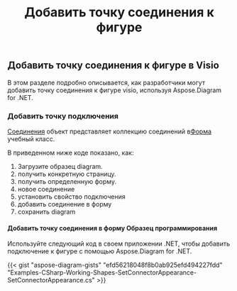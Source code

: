 ﻿---
title: Добавить точку соединения к фигуре
type: docs
weight: 70
url: /ru/net/add-connection-point-to-shape/
description: В этом разделе объясняется, как добавить точку соединения в фигуру visio с помощью Aspose.Diagram.
---
## **Добавить точку соединения к фигуре в Visio**
В этом разделе подробно описывается, как разработчики могут добавить точку соединения к фигуре visio, используя Aspose.Diagram for .NET.
### **Добавить точку подключения**
[Соединения](https://reference.aspose.com/diagram/net/aspose.diagram/shape/properties/connections) объект представляет коллекцию соединений в[Форма](http://www.aspose.com/api/net/diagram/aspose.diagram/shape) учебный класс.

В приведенном ниже коде показано, как:

1. Загрузите образец diagram.
1. получить конкретную страницу.
1. получить определенную форму.
1. новое соединение
1.  установить свойство подключения
1. добавить соединение в форму
1. сохранить diagram
#### **Добавить точку соединения в форму Образец программирования**
Используйте следующий код в своем приложении .NET, чтобы добавить подключение к фигуре с помощью Aspose.Diagram for .NET.

{{< gist "aspose-diagram-gists" "efd56218048f8b0ab925efd494227fdd" "Examples-CSharp-Working-Shapes-SetConnectorAppearance-SetConnectorAppearance.cs" >}}
